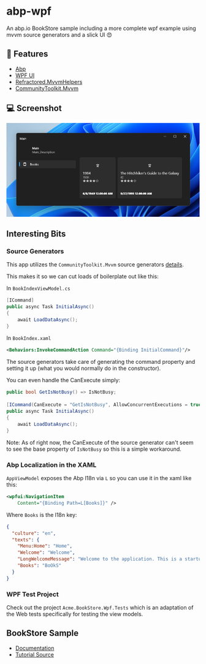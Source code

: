 # abp-wpf

An abp.io BookStore sample including a more complete wpf example using mvvm source generators and a slick UI :heart_eyes:

## :tophat: Features

- [Abp](https://abp.io)
- [WPF UI](https://github.com/lepoco/wpfui)
- [Refractored.MvvmHelpers](https://www.nuget.org/packages/Refractored.MvvmHelpers/)
- [CommunityToolkit.Mvvm](https://www.nuget.org/packages/CommunityToolkit.Mvvm)

## :computer: Screenshot
![example](images/example.png)

## Interesting Bits

### Source Generators

This app utilizes the `CommunityToolkit.Mvvm` source generators [details](https://docs.microsoft.com/en-us/windows/communitytoolkit/mvvm/introduction). 

This makes it so we can cut loads of boilerplate out like this:

In `BookIndexViewModel.cs` 
```c#
[ICommand]
public async Task InitialAsync()
{
    await LoadDataAsync();
}
```

In `BookIndex.xaml`

```xml
<Behaviors:InvokeCommandAction Command="{Binding InitialCommand}"/>
```

The source generators take care of generating the command property and setting it up (what you would normally do in the constructor).

You can even handle the CanExecute simply:

```c#
public bool GetIsNotBusy() => IsNotBusy;

[ICommand(CanExecute = "GetIsNotBusy", AllowConcurrentExecutions = true)]
public async Task InitialAsync()
{
    await LoadDataAsync();
}
```

Note: As of right now, the CanExecute of the source generator can't seem to see the base property of `IsNotBusy` so  this is a simple workaround.

### Abp Localization in the XAML

`AppViewModel` exposes the Abp l18n via `L` so you can use it in the xaml like this:

```xml
<wpfui:NavigationItem
    Content="{Binding Path=L[Books]}" />
```

Where `Books` is the l18n key:

```json
{
  "culture": "en",
  "texts": {
    "Menu:Home": "Home",
    "Welcome": "Welcome",
    "LongWelcomeMessage": "Welcome to the application. This is a startup project based on the ABP framework. For more information, visit abp.io.",
    "Books": "BoOkS"
  }
}
```

### WPF Test Project

Check out the project `Acme.BookStore.Wpf.Tests` which is an adaptation of the Web tests specifically for testing the view models.

## BookStore Sample

- [Documentation](https://docs.abp.io/en/abp/latest/Tutorials/Part-1?UI=MVC&DB=EF)
- [Tutorial Source](https://github.com/abpframework/abp-samples/tree/master/BookStore-Mvc-EfCore)
